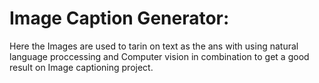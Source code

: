 # Image Caption Generator:

Here the Images are used to tarin on text as the ans with using natural language proccessing and Computer vision in combination to get a good result on Image captioning project.
